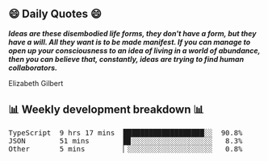 ## 😄 Daily Quotes 😄

_**Ideas are these disembodied life forms, they don't have a form, but they have a will. All they want is to be made manifest. If you can manage to open up your consciousness to an idea of living in a world of abundance, then you can believe that, constantly, ideas are trying to find human collaborators.**_

Elizabeth Gilbert



## 📊 Weekly development breakdown 📊

<pre>TypeScript  9 hrs 17 mins  ███████████████████░░  90.8%
JSON        51 mins        █▊░░░░░░░░░░░░░░░░░░░   8.3%
Other       5 mins         ▏░░░░░░░░░░░░░░░░░░░░   0.8%</pre>